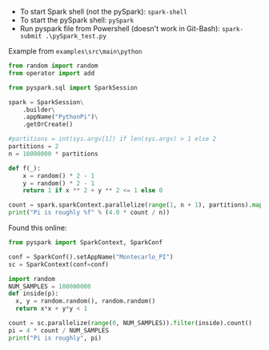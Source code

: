 - To start Spark shell (not the pySpark): `spark-shell`
- To start the pySpark shell: `pySpark`
- Run pyspark file from Powershell (doesn't work in Git-Bash): `spark-submit .\pySpark_test.py`

Example from `examples\src\main\python`
```python
from random import random
from operator import add

from pyspark.sql import SparkSession

spark = SparkSession\
    .builder\
    .appName("PythonPi")\
    .getOrCreate()

#partitions = int(sys.argv[1]) if len(sys.argv) > 1 else 2
partitions = 2
n = 10000000 * partitions

def f(_):
    x = random() * 2 - 1
    y = random() * 2 - 1
    return 1 if x ** 2 + y ** 2 <= 1 else 0

count = spark.sparkContext.parallelize(range(1, n + 1), partitions).map(f).reduce(add)
print("Pi is roughly %f" % (4.0 * count / n))
```
Found this online:
```python
from pyspark import SparkContext, SparkConf

conf = SparkConf().setAppName("Montecarlo_PI")
sc = SparkContext(conf=conf)

import random
NUM_SAMPLES = 100000000
def inside(p):
  x, y = random.random(), random.random()
  return x*x + y*y < 1

count = sc.parallelize(range(0, NUM_SAMPLES)).filter(inside).count()
pi = 4 * count / NUM_SAMPLES
print("Pi is roughly", pi)
```


